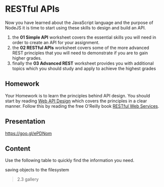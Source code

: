 # RESTful APIs

Now you have learned about the JavaScript language and the purpose of NodeJS it is time to start using these skills to design and build an API.

1. the **01 Simple API** worksheet covers the essential skills you will need in order to create an API for your assignment.
2. the **02 RESTful APIs** worksheet covers some of the more advanced REST principles that you will need to demonstrate if you are to gain higher grades.
3. finally the **03 Advanced REST** worksheet provides you with additional topics which you should study and apply to achieve the highest grades

## Homework

Your Homework is to learn the principles behind API design. You should start by reading [Web API Design](https://goo.gl/0Av46O) which covers the principles in a clear manner. Follow this by reading the free O'Reilly book [RESTful Web Services](http://goo.gl/SMZEmK).

## Presentation

https://goo.gl/ePDNom

## Content

Use the following table to quickly find the information you need.

saving objects to the filesystem
> 2.3 gallery
